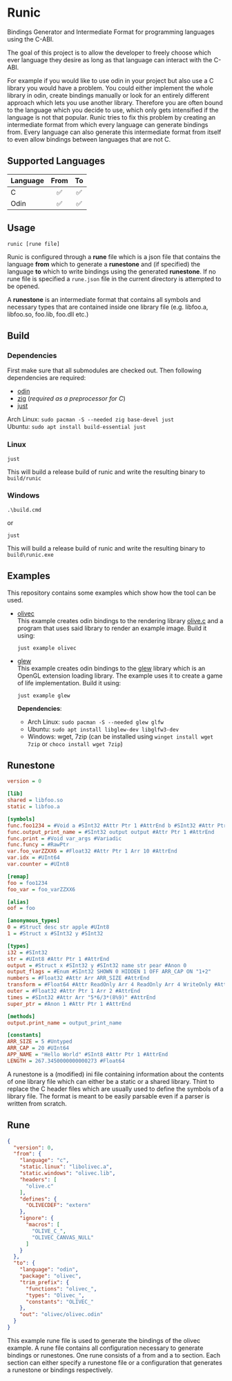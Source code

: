 # Runic

Bindings Generator and Intermediate Format for programming languages using the C-ABI.

The goal of this project is to allow the developer to freely choose which ever language they desire as long as that language can interact with the C-ABI.

For example if you would like to use odin in your project but also use a C library you would have a problem. You could either implement the whole library in odin, create bindings manually or look for an entirely different approach which lets you use another library. Therefore you are often bound to the language which you decide to use, which only gets intensified if the language is not that popular. Runic tries to fix this problem by creating an intermediate format from which every language can generate bindings from. Every language can also generate this intermediate format from itself to even allow bindings between languages that are not C.

## Supported Languages

| Language | From  |  To   |
| -------- | :---: | :---: |
| C        |   ✅   |   ✅   |
| Odin     |   ✅   |   ✅   |

## Usage

```console
runic [rune file]
```

Runic is configured through a **rune** file which is a json file that contains the language **from** which to generate a **runestone** and (if specified) the language **to** which to write bindings using the generated **runestone**. If no rune file is specified a `rune.json` file in the current directory is attempted to be opened.

A **runestone** is an intermediate format that contains all symbols and necessary types that are contained inside one library file (e.g. libfoo.a, libfoo.so, foo.lib, foo.dll etc.)

## Build

### Dependencies

First make sure that all submodules are checked out. Then following dependencies are required:

+ [odin](https://odin-lang.org)
+ [zig](https://ziglang.org) (*required as a preprocessor for C*)
+ [just](https://just.systems/)

Arch Linux: `sudo pacman -S --needed zig base-devel just` <br>
Ubuntu: `sudo apt install build-essential just`

### Linux

```console
just
```

This will build a release build of runic and write the resulting binary to `build/runic`

### Windows

```console
.\build.cmd
```

or
```console
just
```

This will build a release build of runic and write the resulting binary to `build\runic.exe`

## Examples

This repository contains some examples which show how the tool can be used.

+ [olivec](examples/olivec) <br> This example creates odin bindings to the rendering library [olive.c](https://github.com/tsoding/olive.c) and a program that uses said library to render an example image. Build it using:
  ```console
  just example olivec
  ```

+ [glew](examples/glew) <br> This example creates odin bindings to the [glew](https://glew.sourceforge.net/) library which is an OpenGL extension loading library. The example uses it to create a game of life implementation. Build it using:
  ```console
  just example glew
  ```

  **Dependencies**:
  + Arch Linux: `sudo pacman -S --needed glew glfw`
  + Ubuntu: `sudo apt install libglew-dev libglfw3-dev`
  + Windows: wget, 7zip (can be installed using `winget install wget 7zip` or `choco install wget 7zip`)

## Runestone

```ini
version = 0

[lib]
shared = libfoo.so
static = libfoo.a

[symbols]
func.foo1234 = #Void a #SInt32 #Attr Ptr 1 #AttrEnd b #SInt32 #Attr Ptr 1 #AttrEnd
func.output_print_name = #SInt32 output output #Attr Ptr 1 #AttrEnd
func.print = #Void var_args #Variadic
func.funcy = #RawPtr
var.foo_varZZXX6 = #Float32 #Attr Ptr 1 Arr 10 #AttrEnd
var.idx = #UInt64
var.counter = #UInt8

[remap]
foo = foo1234
foo_var = foo_varZZXX6

[alias]
oof = foo

[anonymous_types]
0 = #Struct desc str apple #UInt8
1 = #Struct x #SInt32 y #SInt32

[types]
i32 = #SInt32
str = #UInt8 #Attr Ptr 1 #AttrEnd
output = #Struct x #SInt32 y #SInt32 name str pear #Anon 0
output_flags = #Enum #SInt32 SHOWN 0 HIDDEN 1 OFF ARR_CAP ON "1+2"
numbers = #Float32 #Attr Arr ARR_SIZE #AttrEnd
transform = #Float64 #Attr ReadOnly Arr 4 ReadOnly Arr 4 WriteOnly #AttrEnd
outer = #Float32 #Attr Ptr 1 Arr 2 #AttrEnd
times = #SInt32 #Attr Arr "5*6/3*(8%9)" #AttrEnd
super_ptr = #Anon 1 #Attr Ptr 1 #AttrEnd

[methods]
output.print_name = output_print_name

[constants]
ARR_SIZE = 5 #Untyped
ARR_CAP = 20 #UInt64
APP_NAME = "Hello World" #SInt8 #Attr Ptr 1 #AttrEnd
LENGTH = 267.3450000000000273 #Float64
```

A runestone is a (modified) ini file containing information about the contents of one library file which can either be a static or a shared library. Thint to replace the C header files which are usually used to define the symbols of a library file. The format is meant to be easily parsable even if a parser is written from scratch.

## Rune

```json
{
  "version": 0,
  "from": {
    "language": "c",
    "static.linux": "libolivec.a",
    "static.windows": "olivec.lib",
    "headers": [
      "olive.c"
    ],
    "defines": {
      "OLIVECDEF": "extern"
    },
    "ignore": {
      "macros": [
        "OLIVE_C_",
        "OLIVEC_CANVAS_NULL"
      ]
    }
  },
  "to": {
    "language": "odin",
    "package": "olivec",
    "trim_prefix": {
      "functions": "olivec_",
      "types": "Olivec_",
      "constants": "OLIVEC_"
    },
    "out": "olivec/olivec.odin"
  }
}
```

This example rune file is used to generate the bindings of the olivec example. A rune file contains all configuration necessary to generate bindings or runestones. One rune consists of a from and a to section. Each section can either specify a runestone file or a configuration that generates a runestone or bindings respectively.
